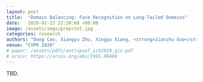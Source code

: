 ```yaml
---
layout: post
title:  "Domain Balancing: Face Recognition on Long-Tailed Domains"
date:   2020-02-23 22:20:60 +00:00
image: /assets/imgs/preprint.jpg
categories: research
authors: "Dong Cao, Xiangyu Zhu, Xingyu Xiang, <strong>Jianzhu Guo</strong>, Zhen Lei"
venue: "CVPR 2020"
# paper: /assets/pdfs/antispoof_icb2019_gjz.pdf
# arxiv: https://arxiv.org/abs/1901.00488
---
```


TBD.